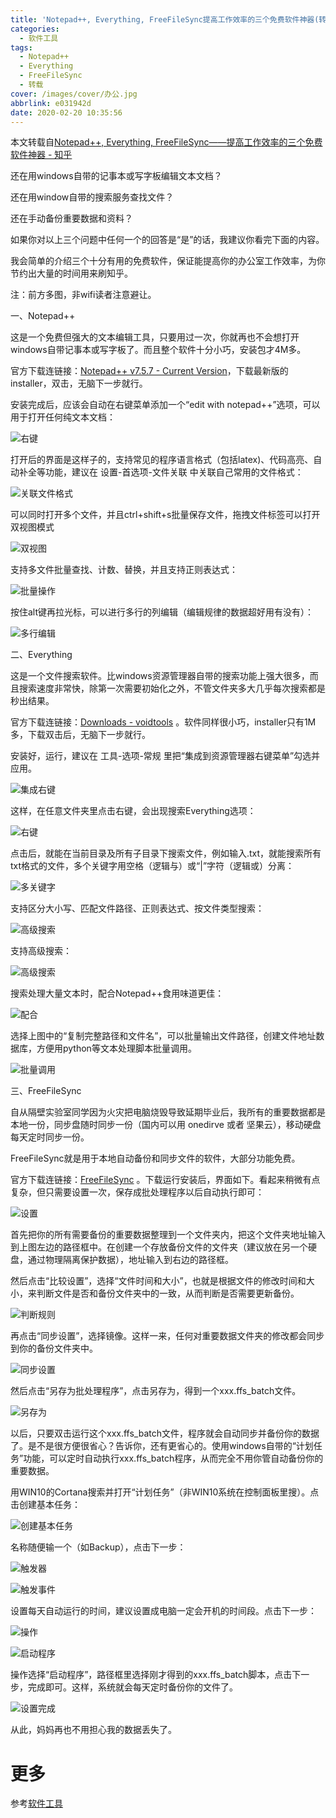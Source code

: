 ```yaml
---
title: 'Notepad++, Everything, FreeFileSync提高工作效率的三个免费软件神器(转载)'
categories:
  - 软件工具
tags:
  - Notepad++
  - Everything
  - FreeFileSync
  - 转载
cover: /images/cover/办公.jpg
abbrlink: e031942d
date: 2020-02-20 10:35:56
---
```



本文转载自[Notepad++, Everything, FreeFileSync——提高工作效率的三个免费软件神器 - 知乎](https://zhuanlan.zhihu.com/p/38942108?utm_source=wechat_session&utm_medium=social&utm_oi=646731722364948480)

还在用windows自带的记事本或写字板编辑文本文档？

还在用window自带的搜索服务查找文件？

还在手动备份重要数据和资料？

如果你对以上三个问题中任何一个的回答是“是”的话，我建议你看完下面的内容。

我会简单的介绍三个十分有用的免费软件，保证能提高你的办公室工作效率，为你节约出大量的时间用来刷知乎。

注：前方多图，非wifi读者注意避让。

一、Notepad++

这是一个免费但强大的文本编辑工具，只要用过一次，你就再也不会想打开windows自带记事本或写字板了。而且整个软件十分小巧，安装包才4M多。

官方下载连链接：[Notepad++ v7.5.7 - Current Version](https://notepad-plus-plus.org/download)，下载最新版的installer，双击，无脑下一步就行。

安装完成后，应该会自动在右键菜单添加一个“edit with notepad++”选项，可以用于打开任何纯文本文档：

![右键](/images/Notepad-Everything-FreeFileSync提高工作效率的三个免费软件神器（转载）/2020-02-20-10-25-49.png)

打开后的界面是这样子的，支持常见的程序语言格式（包括latex)、代码高亮、自动补全等功能，建议在 设置-首选项-文件关联 中关联自己常用的文件格式：

![关联文件格式](/images/Notepad-Everything-FreeFileSync提高工作效率的三个免费软件神器（转载）/2020-02-20-10-26-08.png)

可以同时打开多个文件，并且ctrl+shift+s批量保存文件，拖拽文件标签可以打开双视图模式

![双视图](/images/Notepad-Everything-FreeFileSync提高工作效率的三个免费软件神器（转载）/2020-02-20-10-26-36.png)

支持多文件批量查找、计数、替换，并且支持正则表达式：

![批量操作](/images/Notepad-Everything-FreeFileSync提高工作效率的三个免费软件神器（转载）/2020-02-20-10-27-06.png)

按住alt键再拉光标，可以进行多行的列编辑（编辑规律的数据超好用有没有）：

![多行编辑](/images/Notepad-Everything-FreeFileSync提高工作效率的三个免费软件神器（转载）/2020-02-20-10-27-21.png)

二、Everything

这是一个文件搜索软件。比windows资源管理器自带的搜索功能上强大很多，而且搜索速度非常快，除第一次需要初始化之外，不管文件夹多大几乎每次搜索都是秒出结果。

官方下载连链接：[Downloads - voidtools](https://www.voidtools.com/downloads/) 。软件同样很小巧，installer只有1M多，下载双击后，无脑下一步就行。

安装好，运行，建议在 工具-选项-常规 里把“集成到资源管理器右键菜单”勾选并应用。

![集成右键](/images/Notepad-Everything-FreeFileSync提高工作效率的三个免费软件神器（转载）/2020-02-20-10-27-46.png)

这样，在任意文件夹里点击右键，会出现搜索Everything选项：

![右键](/images/Notepad-Everything-FreeFileSync提高工作效率的三个免费软件神器（转载）/2020-02-20-10-28-06.png)

点击后，就能在当前目录及所有子目录下搜索文件，例如输入.txt，就能搜索所有txt格式的文件，多个关键字用空格（逻辑与）或“|”字符（逻辑或）分离：

![多关键字](/images/Notepad-Everything-FreeFileSync提高工作效率的三个免费软件神器（转载）/2020-02-20-10-28-25.png)

支持区分大小写、匹配文件路径、正则表达式、按文件类型搜索：

![高级搜索](/images/Notepad-Everything-FreeFileSync提高工作效率的三个免费软件神器（转载）/2020-02-20-10-29-15.png)

支持高级搜索：

![高级搜索](/images/Notepad-Everything-FreeFileSync提高工作效率的三个免费软件神器（转载）/2020-02-20-10-29-37.png)

搜索处理大量文本时，配合Notepad++食用味道更佳：

![配合](/images/Notepad-Everything-FreeFileSync提高工作效率的三个免费软件神器（转载）/2020-02-20-10-29-57.png)

选择上图中的“复制完整路径和文件名”，可以批量输出文件路径，创建文件地址数据库，方便用python等文本处理脚本批量调用。

![批量调用](/images/Notepad-Everything-FreeFileSync提高工作效率的三个免费软件神器（转载）/2020-02-20-10-30-18.png)

三、FreeFileSync

自从隔壁实验室同学因为火灾把电脑烧毁导致延期毕业后，我所有的重要数据都是本地一份，同步盘随时同步一份（国内可以用 onedirve 或者 坚果云），移动硬盘每天定时同步一份。

FreeFileSync就是用于本地自动备份和同步文件的软件，大部分功能免费。

官方下载连链接：[FreeFileSync](https://freefilesync.org/download.php) 。下载运行安装后，界面如下。看起来稍微有点复杂，但只需要设置一次，保存成批处理程序以后自动执行即可：

![设置](/images/Notepad-Everything-FreeFileSync提高工作效率的三个免费软件神器（转载）/2020-02-20-10-32-02.png)

首先把你的所有需要备份的重要数据整理到一个文件夹内，把这个文件夹地址输入到上图左边的路径框中。在创建一个存放备份文件的文件夹（建议放在另一个硬盘，通过物理隔离保护数据），地址输入到右边的路径框。

然后点击“比较设置”，选择“文件时间和大小”，也就是根据文件的修改时间和大小，来判断文件是否和备份文件夹中的一致，从而判断是否需要更新备份。

![判断规则](/images/Notepad-Everything-FreeFileSync提高工作效率的三个免费软件神器（转载）/2020-02-20-10-32-22.png)


再点击“同步设置”，选择镜像。这样一来，任何对重要数据文件夹的修改都会同步到你的备份文件夹中。

![同步设置](/images/Notepad-Everything-FreeFileSync提高工作效率的三个免费软件神器（转载）/2020-02-20-10-32-39.png)

然后点击“另存为批处理程序”，点击另存为，得到一个xxx.ffs_batch文件。

![另存为](/images/Notepad-Everything-FreeFileSync提高工作效率的三个免费软件神器（转载）/2020-02-20-10-32-58.png)

以后，只要双击运行这个xxx.ffs_batch文件，程序就会自动同步并备份你的数据了。是不是很方便很省心？告诉你，还有更省心的。使用windows自带的“计划任务”功能，可以定时自动执行xxx.ffs_batch程序，从而完全不用你管自动备份你的重要数据。

用WIN10的Cortana搜索并打开“计划任务”（非WIN10系统在控制面板里搜）。点击创建基本任务：

![创建基本任务](/images/Notepad-Everything-FreeFileSync提高工作效率的三个免费软件神器（转载）/2020-02-20-10-33-19.png)

名称随便输一个（如Backup），点击下一步：

![触发器](/images/Notepad-Everything-FreeFileSync提高工作效率的三个免费软件神器（转载）/2020-02-20-10-33-40.png)

![触发事件](/images/Notepad-Everything-FreeFileSync提高工作效率的三个免费软件神器（转载）/2020-02-20-10-33-57.png)

设置每天自动运行的时间，建议设置成电脑一定会开机的时间段。点击下一步：

![操作](/images/Notepad-Everything-FreeFileSync提高工作效率的三个免费软件神器（转载）/2020-02-20-10-34-11.png)

![启动程序](/images/Notepad-Everything-FreeFileSync提高工作效率的三个免费软件神器（转载）/2020-02-20-10-34-23.png)

操作选择“启动程序”，路径框里选择刚才得到的xxx.ffs_batch脚本，点击下一步，完成即可。这样，系统就会每天定时备份你的文件了。

![设置完成](/images/Notepad-Everything-FreeFileSync提高工作效率的三个免费软件神器（转载）/2020-02-20-10-34-40.png)

从此，妈妈再也不用担心我的数据丢失了。

# 更多

参考[软件工具](/categories/软件工具/)
